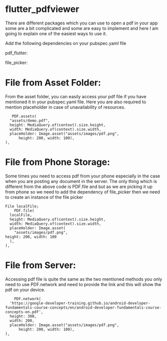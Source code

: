 # flutter_pdfviewer

 There are different packages which you can use to open a pdf in your app some are a bit complicated and some are easy to implement and here I am going to explain one of the easiest ways to use it.

Add the following dependencies on your pubspec.yaml file

  pdf_flutter: 
  
  file_picker: 
  
 # File from Asset Folder:
  From the asset folder, you can easily access your pdf file if you have mentioned it in your pubspec.yaml file. Here you are also required to mention placeholder in case of unavailability of resources.
  
       PDF.assets(
      "assets/demo.pdf",
      height: MediaQuery.of(context).size.height,
      width: MediaQuery.of(context).size.width,
      placeHolder: Image.asset("assets/images/pdf.png",
          height: 200, width: 100),
    ),
     
  
  # File from Phone Storage:
  Some times you need to access pdf from your phone especially in the case when you are posting any document in the server. The only thing which is different from the above code is PDF.file and but as we are picking it up from phone so we need to add the dependency of file_picker then we need to create an instance of the file picker
  
    File localFile;
        PDF.file(
      localFile,
      height: MediaQuery.of(context).size.height,
      width: MediaQuery.of(context).size.width,
      placeHolder: Image.asset(
        "assets/images/pdf.png",
    height: 200, width: 100
      ),
    ),
    
 # File from Server:
   Accessing pdf file is quite the same as the two mentioned methods you only need to use PDF.network and need to provide the link and this will show the pdf on your device.
   
        PDF.network(
      'https://google-developer-training.github.io/android-developer-fundamentals-course-concepts/en/android-developer-fundamentals-course-concepts-en.pdf',
      height: 300,
      width: 200,
      placeHolder: Image.asset("assets/images/pdf.png",
          height: 200, width: 100),
    ),
